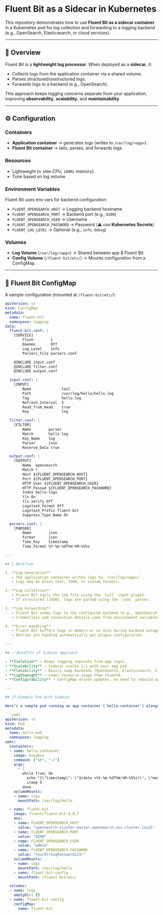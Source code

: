 # Fluent Bit as a Sidecar in Kubernetes

This repository demonstrates how to use **Fluent Bit as a sidecar container** in a Kubernetes pod for log collection and forwarding to a logging backend (e.g., OpenSearch, Elasticsearch, or cloud services).

---

## 📌 Overview

Fluent Bit is a **lightweight log processor**. When deployed as a **sidecar**, it:
- Collects logs from the application container via a shared volume.
- Parses structured/unstructured logs.
- Forwards logs to a backend (e.g., OpenSearch).

This approach keeps logging concerns separate from your application, improving **observability**, **scalability**, and **maintainability**.

---

## ⚙️ Configuration

### **Containers**
- **Application container** → generates logs (writes to `/var/log/<app>`).
- **Fluent Bit container** → tails, parses, and forwards logs.

### **Resources**
- Lightweight (≈ `100m` CPU, `100Mi` memory).  
- Tune based on log volume.

### **Environment Variables**
Fluent Bit uses env vars for backend configuration:
- `FLUENT_OPENSEARCH_HOST` → Logging backend hostname  
- `FLUENT_OPENSEARCH_PORT` → Backend port (e.g., `9200`)  
- `FLUENT_OPENSEARCH_USER` → Username  
- `FLUENT_OPENSEARCH_PASSWORD` → Password (⚠️ use **Kubernetes Secrets**)  
- `FLUENT_LOG_LEVEL` → Optional (e.g., `info`, `debug`)  

### **Volumes**
- **Log Volume** (`/var/log/<app>`) → Shared between app & Fluent Bit.  
- **Config Volume** (`/fluent-bit/etc/`) → Mounts configuration from a ConfigMap.  

---

## 📂 Fluent Bit ConfigMap

A sample configuration (mounted at `/fluent-bit/etc/`):

```yaml
apiVersion: v1
kind: ConfigMap
metadata:
  name: fluent-bit
  namespace: logging
data:
  fluent-bit.conf: |
    [SERVICE]
        Flush        1
        Daemon       Off
        Log_Level    info
        Parsers_File parsers.conf

    @INCLUDE input.conf
    @INCLUDE filter.conf
    @INCLUDE output.conf

  input.conf: |
    [INPUT]
        Name              tail
        Path              /var/log/hello/hello.log
        Tag               hello.log
        Refresh_Interval  5
        Read_from_Head    true
        Key               log

  filter.conf: |
    [FILTER]
        Name        parser
        Match       hello.log
        Key_Name    log
        Parser      json
        Reserve_Data true

  output.conf: |
    [OUTPUT]
        Name  opensearch
        Match *
        Host ${FLUENT_OPENSEARCH_HOST}
        Port ${FLUENT_OPENSEARCH_PORT}
        HTTP_User ${FLUENT_OPENSEARCH_USER}
        HTTP_Passwd ${FLUENT_OPENSEARCH_PASSWORD}
        Index hello-logs
        tls On
        tls.verify Off
        Logstash_Format Off
        Logstash_Prefix fluent-bit
        Suppress_Type_Name On

  parsers.conf: |
    [PARSER]
        Name        json
        Format      json
        Time_Key    timestamp
        Time_Format %Y-%m-%dT%H:%M:%S%z

---

## 🚀 Workflow

1. **Log Generation**  
   - The application container writes logs to `/var/log/<app>/`.
   - Logs may be plain text, JSON, or custom formats.

2. **Log Collection**  
   - Fluent Bit tails the log file using the `tail` input plugin.
   - If structured (JSON), logs are parsed using the `json` parser.

3. **Log Forwarding**  
   - Fluent Bit sends logs to the configured backend (e.g., OpenSearch).
   - Credentials and connection details come from environment variables.

4. **Error Handling**  
   - Fluent Bit buffers logs in memory or on disk during backend outages.
   - Retries are handled automatically per plugin configuration.

---

## ✅ Benefits of Sidecar Approach

- **Isolation** → Keeps logging separate from app logic.  
- **Scalability** → Sidecar scales 1:1 with your app pod.  
- **Flexibility** → Easily swap backends (OpenSearch, Elasticsearch, S3, etc.).  
- **Lightweight** → Lower resource usage than Fluentd.  
- **Configurability** → ConfigMap-driven updates, no need to rebuild app images.  

---

## 📦 Example Pod with Sidecar

Here’s a sample pod running an app container (`hello-container`) alongside Fluent Bit as a sidecar:

```yaml
apiVersion: v1
kind: Pod
metadata:
  name: hello-pod
  namespace: logging
spec:
  containers:
  - name: hello-container
    image: busybox
    command: ["sh", "-c"]
    args:
      - |
        while true; do
          echo "{\"timestamp\": \"$(date +%Y-%m-%dT%H:%M:%S%z)\", \"message\": \"Hello, OpenSearch Narendra!\"}" >> /var/log/hello/hello.log
          sleep 5
        done
    volumeMounts:
    - name: logs
      mountPath: /var/log/hello

  - name: fluent-bit
    image: fluent/fluent-bit:4.0.7
    env:
    - name: FLUENT_OPENSEARCH_HOST
      value: "opensearch-cluster-master.opensearch.svc.cluster.local"
    - name: FLUENT_OPENSEARCH_PORT
      value: "9200"
    - name: FLUENT_OPENSEARCH_USER
      value: "admin"
    - name: FLUENT_OPENSEARCH_PASSWORD
      value: "YourStrongPassword123!"
    volumeMounts:
    - name: logs
      mountPath: /var/log/hello
    - name: fluent-bit-config
      mountPath: /fluent-bit/etc/

  volumes:
  - name: logs
    emptyDir: {}
  - name: fluent-bit-config
    configMap:
      name: fluent-bit

